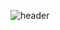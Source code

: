 ![header](https://capsule-render.vercel.app/api?type=waving&color=timeAuto&height=300&section=header&text=Dannsgo&fontSize=90)
